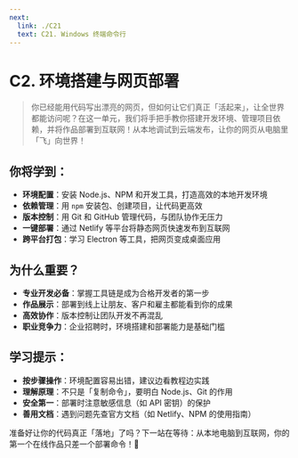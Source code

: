```yaml
---
next:
  link: ./C21
  text: C21. Windows 终端命令行
---
```


# C2. 环境搭建与网页部署

> 你已经能用代码写出漂亮的网页，但如何让它们真正「活起来」，让全世界都能访问呢？在这一单元，我们将手把手教你搭建开发环境、管理项目依赖，并将作品部署到互联网！从本地调试到云端发布，让你的网页从电脑里「飞」向世界！

## 你将学到：

- **环境配置**：安装 Node.js、NPM 和开发工具，打造高效的本地开发环境
- **依赖管理**：用 `npm` 安装包、创建项目，让代码更高效
- **版本控制**：用 Git 和 GitHub 管理代码，与团队协作无压力
- **一键部署**：通过 Netlify 等平台将静态网页快速发布到互联网
- **跨平台打包**：学习 Electron 等工具，把网页变成桌面应用

## 为什么重要？

- **专业开发必备**：掌握工具链是成为合格开发者的第一步
- **作品展示**：部署到线上让朋友、客户和雇主都能看到你的成果
- **高效协作**：版本控制让团队开发不再混乱
- **职业竞争力**：企业招聘时，环境搭建和部署能力是基础门槛

## 学习提示：

- **按步骤操作**：环境配置容易出错，建议边看教程边实践
- **理解原理**：不只是「复制命令」，要明白 Node.js、Git 的作用
- **安全第一**：部署时注意敏感信息（如 API 密钥）的保护
- **善用文档**：遇到问题先查官方文档（如 Netlify、NPM 的使用指南）

准备好让你的代码真正「落地」了吗？下一站在等待：从本地电脑到互联网，你的第一个在线作品只差一个部署命令！🚀